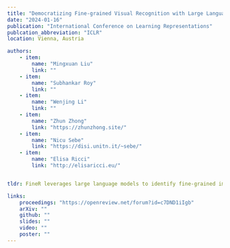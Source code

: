 ```yaml
---
title: "Democratizing Fine-grained Visual Recognition with Large Language Models"
date: "2024-01-16"
publication: "International Conference on Learning Representations"
publcation_abbreviation: "ICLR"
location: Vienna, Austria

authors:
    - item: 
        name: "Mingxuan Liu"
        link: ""
    - item: 
        name: "Subhankar Roy"
        link: ""
    - item: 
        name: "Wenjing Li"
        link: ""
    - item: 
        name: "Zhun Zhong"
        link: "https://zhunzhong.site/"
    - item:
        name: "Nicu Sebe"
        link: "https://disi.unitn.it/~sebe/"
    - item: 
        name: "Elisa Ricci"
        link: "http://elisaricci.eu/"


tldr: FineR leverages large language models to identify fine-grained image categories without expert annotations, by interpreting visual attributes as text. This allows it to reason about subtle differences between species or objects, outperforming current FGVR methods.

links:
    proceedings: "https://openreview.net/forum?id=c7DND1iIgb"
    arXiv: ""
    github: ""
    slides: ""
    video: ""
    poster: ""
---
```

